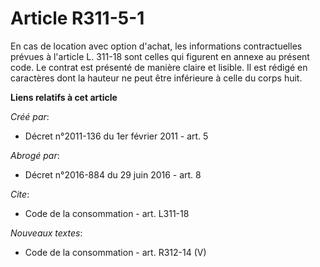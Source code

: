 # Article R311-5-1

En cas de location avec option d'achat, les informations contractuelles prévues à l'article L. 311-18 sont celles qui
figurent en annexe au présent code. Le contrat est présenté de manière claire et lisible. Il est rédigé en caractères dont la
hauteur ne peut être inférieure à celle du corps huit.

**Liens relatifs à cet article**

_Créé par_:

  - Décret n°2011-136 du 1er février 2011 - art. 5

_Abrogé par_:

  - Décret n°2016-884 du 29 juin 2016 - art. 8

_Cite_:

  - Code de la consommation - art. L311-18

_Nouveaux textes_:

  - Code de la consommation - art. R312-14 (V)
